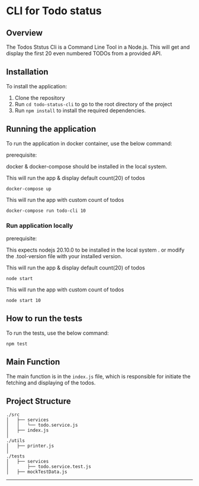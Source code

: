 # CLI for Todo status

## Overview

The Todos Ststus Cli is a Command Line Tool in a Node.js.
This will get and display the first 20 even numbered TODOs from a provided API.

## Installation

To install the application:

1. Clone the repository
2. Run `cd todo-status-cli` to go to the root directory of the project 
3. Run `npm install` to install the required dependencies.

## Running the application

To run the application in docker container, use the below command:

prerequisite:

docker & docker-compose should be installed in the local system.

This will run the app & display default count(20) of todos

```
docker-compose up
```

This will run the app with custom count of todos

```
docker-compose run todo-cli 10
```

### Run application locally
prerequisite:

This expects nodejs 20.10.0 to be installed in the local system . or modify the .tool-version file with your installed version.


This will run the app & display default count(20) of todos

```
node start
```

This will run the app with custom count of todos

```
node start 10
```

## How to run the tests

To run the tests, use the below command:

```
npm test
```

## Main Function

The main function is in the `index.js` file, which is responsible for initiate the fetching and displaying of the todos.

## Project Structure

```
./src
│   ├── services
│   │   └── todo.service.js
│   ├── index.js
│
./utils
│   ├── printer.js
│
./tests
│   ├── services
│       ├── todo.service.test.js
│   ├── mockTestData.js
```
---
